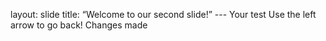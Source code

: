 
layout: slide
title: “Welcome to our second slide!” ---
Your test
Use the left arrow to go back!
Changes made

